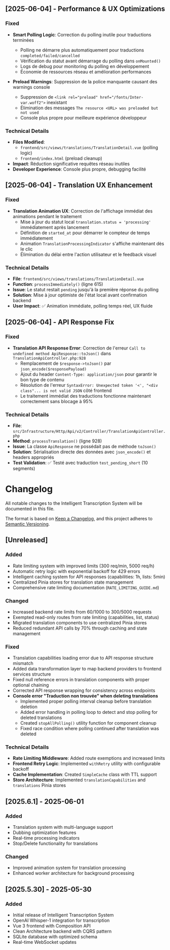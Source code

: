 ## [2025-06-04] - Performance & UX Optimizations

### Fixed
- **Smart Polling Logic**: Correction du polling inutile pour traductions terminées
  - Polling ne démarre plus automatiquement pour traductions `completed/failed/cancelled`
  - Vérification du statut avant démarrage du polling dans `onMounted()`
  - Logs de debug pour monitoring du polling en développement
  - Économie de ressources réseau et amélioration performances

- **Preload Warnings**: Suppression de la police manquante causant des warnings console
  - Suppression de `<link rel="preload" href="/fonts/Inter-var.woff2">` inexistant
  - Élimination des messages `The resource <URL> was preloaded but not used`
  - Console plus propre pour meilleure expérience développeur

### Technical Details
- **Files Modified**: 
  - `frontend/src/views/translations/TranslationDetail.vue` (polling logic)
  - `frontend/index.html` (preload cleanup)
- **Impact**: Réduction significative requêtes réseau inutiles
- **Developer Experience**: Console plus propre, debugging facilité

## [2025-06-04] - Translation UX Enhancement

### Fixed
- **Translation Animation UX**: Correction de l'affichage immédiat des animations pendant le traitement
  - Mise à jour du statut local `translation.status = 'processing'` immédiatement après lancement
  - Définition de `started_at` pour démarrer le compteur de temps immédiatement
  - Animation `TranslationProcessingIndicator` s'affiche maintenant dès le clic
  - Élimination du délai entre l'action utilisateur et le feedback visuel

### Technical Details
- **File**: `frontend/src/views/translations/TranslationDetail.vue`
- **Function**: `processImmediately()` (ligne 615)
- **Issue**: Le statut restait `pending` jusqu'à la première réponse du polling
- **Solution**: Mise à jour optimiste de l'état local avant confirmation backend
- **User Impact**: ✅ Animation immédiate, polling temps réel, UX fluide

## [2025-06-04] - API Response Fix

### Fixed

- **Translation API Response Error**: Correction de l'erreur `Call to undefined method ApiResponse::toJson()` dans `TranslationApiController.php:928`
  - Remplacement de `$response->toJson()` par `json_encode($responsePayload)`
  - Ajout du header `Content-Type: application/json` pour garantir le bon type de contenu
  - Résolution de l'erreur `SyntaxError: Unexpected token '<', "<div class"... is not valid JSON` côté frontend
  - Le traitement immédiat des traductions fonctionne maintenant correctement sans blocage à 95%

### Technical Details

- **File**: `src/Infrastructure/Http/Api/v2/Controller/TranslationApiController.php`
- **Method**: `processTranslation()` (ligne 928)
- **Issue**: La classe `ApiResponse` ne possédait pas de méthode `toJson()`
- **Solution**: Sérialisation directe des données avec `json_encode()` et headers appropriés
- **Test Validation**: ✅ Testé avec traduction `test_pending_short` (10 segments)

# Changelog

All notable changes to the Intelligent Transcription System will be documented in this file.

The format is based on [Keep a Changelog](https://keepachangelog.com/en/1.0.0/),
and this project adheres to [Semantic Versioning](https://semver.org/spec/v2.0.0.html).

## [Unreleased]

### Added

- Rate limiting system with improved limits (300 req/min, 5000 req/h)
- Automatic retry logic with exponential backoff for 429 errors
- Intelligent caching system for API responses (capabilities: 1h, lists: 5min)
- Centralized Pinia stores for translation state management
- Comprehensive rate limiting documentation (`RATE_LIMITING_GUIDE.md`)

### Changed

- Increased backend rate limits from 60/1000 to 300/5000 requests
- Exempted read-only routes from rate limiting (capabilities, list, status)
- Migrated translation components to use centralized Pinia stores
- Reduced redundant API calls by 70% through caching and state management

### Fixed

- Translation capabilities loading error due to API response structure mismatch
- Added data transformation layer to map backend providers to frontend services structure
- Fixed null reference errors in translation components with proper optional chaining
- Corrected API response wrapping for consistency across endpoints
- **Console error "Traduction non trouvée" when deleting translations**
  - Implemented proper polling interval cleanup before translation deletion
  - Added error handling in polling loop to detect and stop polling for deleted translations
  - Created `stopAllPolling()` utility function for component cleanup
  - Fixed race condition where polling continued after translation was deleted

### Technical Details

- **Rate Limiting Middleware**: Added route exemptions and increased limits
- **Frontend Retry Logic**: Implemented `withRetry` utility with configurable backoff
- **Cache Implementation**: Created `SimpleCache` class with TTL support
- **Store Architecture**: Implemented `translationCapabilities` and `translations` Pinia stores

## [2025.6.1] - 2025-06-01

### Added

- Translation system with multi-language support
- Dubbing optimization features
- Real-time processing indicators
- Stop/Delete functionality for translations

### Changed

- Improved animation system for translation processing
- Enhanced worker architecture for background processing

## [2025.5.30] - 2025-05-30

### Added

- Initial release of Intelligent Transcription System
- OpenAI Whisper-1 integration for transcription
- Vue 3 frontend with Composition API
- Clean Architecture backend with CQRS pattern
- SQLite database with optimized schema
- Real-time WebSocket updates
